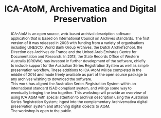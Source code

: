 ---
abstract: 'ICA-AtoM is an open source, web-based archival description software application
  that is based on International Council on Archives standards. The first version
  of it was released in 2008 with funding from a variety of organisations including
  UNESCO, World Bank Group Archives, the Dutch Archiefschool, the Direction des Archives
  de France and the United Arab Emirates Centre for Documentation and Research. In
  2013, the State Records Office of Western Australia (SROWA) has invested in further
  development of the software, chiefly to include support for the Australian Series
  Registration System as well as simple preservation workflow. These additions to
  ICA-AtoM will be completed in the middle of 2014 and made freely available as part
  of the open source package to any archives wishing to download the software.


  This work has aligned the Australian Series Registration System within an international
  standard ISAD compliant system, and will go some way to eventually bringing the
  two together. This workshop will provide an overview of using ICA AtoM with special
  attention to archival description using the Australian Series Registration System;
  ingest into the complementary Archivematica digital preservation system and attaching
  digital objects to AtoM.


  The workshop is open to the public. '
creators:
- Summers, Lise
- Travers, Meg
date: null
document_url: https://services.phaidra.univie.ac.at/api/object/o:378138/download
grand_parent: iPRES
institutions: []
keywords:
- government business systems
landing_page_url: https://phaidra.univie.ac.at/o:378138
language: eng
layout: publication
license: CC BY-NC-SA 3.0 AT
notes_url: null
parent: iPRES 2014
publication_type: workshops and tutorials
size: 179325
slides_url: null
source_name: iPRES
stream_url: null
title: ICA-AtoM, Archivematica and Digital Preservation
year: 2014
---